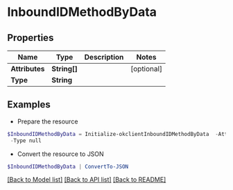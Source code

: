 # InboundIDMethodByData
## Properties

Name | Type | Description | Notes
------------ | ------------- | ------------- | -------------
**Attributes** | **String[]** |  | [optional] 
**Type** | **String** |  | 

## Examples

- Prepare the resource
```powershell
$InboundIDMethodByData = Initialize-okclientInboundIDMethodByData  -Attributes null `
 -Type null
```

- Convert the resource to JSON
```powershell
$InboundIDMethodByData | ConvertTo-JSON
```

[[Back to Model list]](../README.md#documentation-for-models) [[Back to API list]](../README.md#documentation-for-api-endpoints) [[Back to README]](../README.md)

